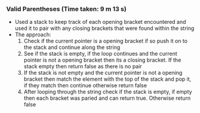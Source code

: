 ### Valid Parentheses (Time taken: 9 m 13 s)
- Used a stack to keep track of each opening bracket encountered and used it to pair with any closing brackets that were found within the string
- The approach:
  1. Check if the current pointer is a opening bracket if so push it on to the stack and continue along the string
  2. See if the stack is empty, if the loop continues and the current pointer is not a opening bracket then its a closing bracket. If the stack empty then return false as there is no pair
  3. If the stack is not empty and the current pointer is not a opening bracket then match the element with the top of the stack and pop it, if they match then continue otherwise return false
  4. After looping through the string check if the stack is empty, if empty then each bracket was paried and can return true. Otherwise return false
